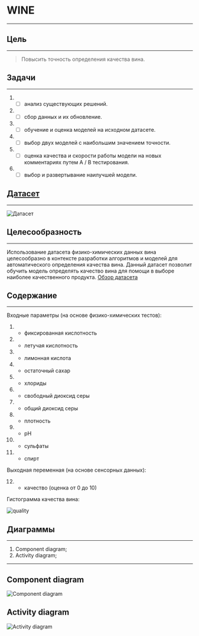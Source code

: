 # WINE
____

## Цель
____
> Повысить точность определения качества вина.
## Задачи
____
1. - [ ] анализ существующих решений.
2. - [ ] сбор данных и их обновление.
3. - [ ] обучение и оценка моделей на исходном датасете.
4. - [ ] выбор двух моделей с наибольшим значением точности.
5. - [ ] оценка качества и скорости работы модели на новых комментариях путем A / B тестирования.
6. - [ ] выбор и развертывание наилучшей модели.
## [Датасет](https://www.kaggle.com/datasets/uciml/red-wine-quality-cortez-et-al-2009)
____
![Датасет](https://github.com/KorArtV/ahri-source-marsu/assets/131380068/3c37e51a-8e57-4de0-9add-5bed408184d8)

## Целесообразность
____
Использование датасета физико-химических данных вина целесообразно в контексте разработки алгоритмов и моделей для автоматического определения качества вина. Данный датасет позволит обучить модель определять качество вина для помощи в выборе наиболее качественного продукта.
[Обзор датасета](https://www.kaggle.com/datasets/uciml/red-wine-quality-cortez-et-al-2009)
## Содержание 
____
Входные параметры (на основе физико-химических тестов):
1. - фиксированная кислотность
2. - летучая кислотность
3. - лимонная кислота
4. - остаточный сахар
5. - хлориды
6. - свободный диоксид серы
7. - общий диоксид серы
8. - плотность
9. - рН
10. - сульфаты
11. - спирт

Выходная переменная (на основе сенсорных данных):

12. - качество (оценка от 0 до 10)

Гистограмма качества вина:

![quality](https://github.com/KorArtV/ahri-source-marsu/assets/131380068/79cbe8a9-d400-48d0-94bd-59e1da71ee94)
## Диаграммы 
____
1. Component diagram;
2. Activity diagram;
____
## Component diagram
![Component diagram](https://github.com/KorArtV/ahri-source-marsu/assets/131380068/a9e8778e-342f-4a5b-9ff9-08c9372eb9c9)
## Activity diagram
![Activity diagram](https://github.com/KorArtV/Wine/assets/131380068/40ba19ef-93b5-4e22-959a-1769c2b93263)
